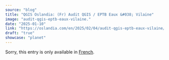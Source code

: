 ```yaml
---
source: "blog"
title: "QGIS Oslandia: (Fr) Audit QGIS / EPTB Eaux &#038; Vilaine"
image: "audit-qgis-eptb-eaux-vilaine."
date: "2025-01-10"
link: "https://oslandia.com/en/2025/02/04/audit-qgis-eptb-eaux-vilaine/"
draft: "true"
showcase: "planet"
---
```


<p class="qtranxs-available-languages-message qtranxs-available-languages-message-en">Sorry, this entry is only available in <a class="qtranxs-available-language-link qtranxs-available-language-link-fr" href="http://oslandia.com/fr/tag/qgis-en/feed/atom/" title="Fr">French</a>.</p>

